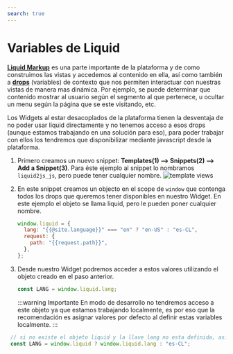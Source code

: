 ```yaml
---
search: true
---
```


# Variables de Liquid

[**Liquid Markup**](/es/platform/channels/liquid-markup.html) es una parte importante de la plataforma y de como construimos las vistas y accedemos al contenido en ella, así como también a [**drops**](/es/platform/channels/liquid-markup.html#drops) (variables) de contexto que nos permiten interactuar con nuestras vistas de manera mas dinámica. Por ejemplo, se puede determinar que contenido mostrar al usuario según el segmento al que pertenece, u ocultar un menu según la página que se este visitando, etc.

Los Widgets al estar desacoplados de la plataforma tienen la desventaja de no poder usar liquid directamente y no tenemos acceso a esos drops (aunque estamos trabajando en una solución para eso), para poder trabajar con ellos los tendremos que disponibilizar mediante javascript desde la plataforma.

1. Primero creamos un nuevo snippet: **Templates(1) --> Snippets(2) --> Add a Snippet(3)**. Para éste ejemplo al snippet lo nombramos `liquid2js_js`, pero puede tener cualquier nombre.
   ![template views](/assets/img/widgets/template_snippets.png)

2. En este snippet creamos un objecto en el scope de `window` que contenga todos los drops que queremos tener disponibles en nuestro Widget. En este ejemplo el objeto se llama liquid, pero le pueden poner cualquier nombre.

   ```js
   window.liquid = {
     lang: "{{@site.language}}" === "en" ? "en-US" : "es-CL",
     request: {
       path: "{{request.path}}",
     },
   };
   ```

3. Desde nuestro Widget podremos acceder a estos valores utilizando el objeto creado en el paso anterior.

   ```js
   const LANG = window.liquid.lang;
   ```

   :::warning Importante
   En modo de desarrollo no tendremos acceso a este objeto ya que estamos trabajando localmente, es por eso que la recomendación es asignar valores por defecto al definir estas variables localmente.
   :::

  ```js
   // si no existe el objeto liquid y la llave lang no esta definida, asignamos 'es-CL' por defecto
   const LANG = window.liquid ? window.liquid.lang : "es-CL";
   ```